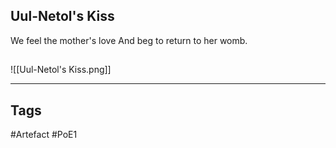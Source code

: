 ## Uul-Netol's Kiss
We feel the mother's love
And beg to return to her womb.
##
![[Uul-Netol's Kiss.png]]

---
## Tags
#Artefact
#PoE1